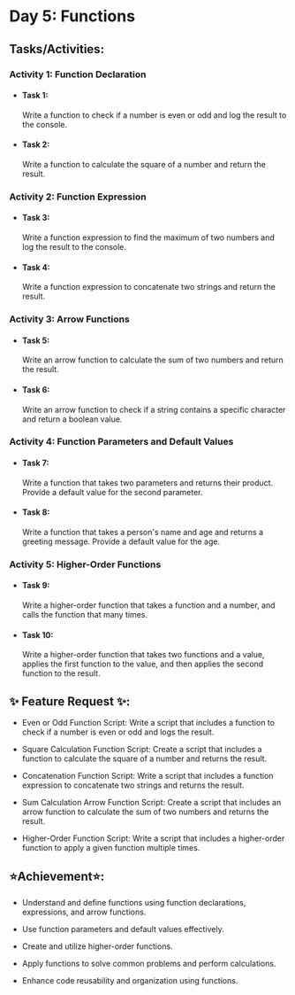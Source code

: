 # Day 5: Functions

## Tasks/Activities:

### Activity 1: Function Declaration

- #### Task 1:

  Write a function to check if a number is even or odd and log the result to the console.

- #### Task 2:
  Write a function to calculate the square of a number and return the result.

### Activity 2: Function Expression

- #### Task 3:

  Write a function expression to find the maximum of two numbers and log the result to the console.

- #### Task 4:
  Write a function expression to concatenate two strings and return the result.

### Activity 3: Arrow Functions

- #### Task 5:

  Write an arrow function to calculate the sum of two numbers and return the result.

- #### Task 6:
  Write an arrow function to check if a string contains a specific character and return a boolean value.

### Activity 4: Function Parameters and Default Values

- #### Task 7:

  Write a function that takes two parameters and returns their product. Provide a default value for the second parameter.

- #### Task 8:
  Write a function that takes a person's name and age and returns a greeting message. Provide a default value for the age.

### Activity 5: Higher-Order Functions

- #### Task 9:

  Write a higher-order function that takes a function and a number, and calls the function that many times.

- #### Task 10:
  Write a higher-order function that takes two functions and a value, applies the first function to the value, and then applies the second function to the result.

## ✨ Feature Request ✨:

- Even or Odd Function Script: Write a script that includes a function to check if a number is even or odd and logs the result.

- Square Calculation Function Script: Create a script that includes a function to calculate the square of a number and returns the result.

- Concatenation Function Script: Write a script that includes a function expression to concatenate two strings and returns the result.

- Sum Calculation Arrow Function Script: Create a script that includes an arrow function to calculate the sum of two numbers and returns the result.

- Higher-Order Function Script: Write a script that includes a higher-order function to apply a given function multiple times.

## ⭐Achievement⭐:

- Understand and define functions using function declarations, expressions, and arrow functions.

- Use function parameters and default values effectively.

- Create and utilize higher-order functions.

- Apply functions to solve common problems and perform calculations.

- Enhance code reusability and organization using functions.
